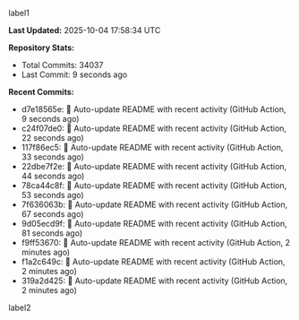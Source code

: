 
label1 
<!-- ACTIVITY_START -->
**Last Updated:** 2025-10-04 17:58:34 UTC

**Repository Stats:**
- Total Commits: 34037
- Last Commit: 9 seconds ago

**Recent Commits:**
- d7e18565e: 🤖 Auto-update README with recent activity (GitHub Action, 9 seconds ago)
- c24f07de0: 🤖 Auto-update README with recent activity (GitHub Action, 22 seconds ago)
- 117f86ec5: 🤖 Auto-update README with recent activity (GitHub Action, 33 seconds ago)
- 22dbe7f2e: 🤖 Auto-update README with recent activity (GitHub Action, 44 seconds ago)
- 78ca44c8f: 🤖 Auto-update README with recent activity (GitHub Action, 53 seconds ago)
- 7f636063b: 🤖 Auto-update README with recent activity (GitHub Action, 67 seconds ago)
- 9d05ecd9f: 🤖 Auto-update README with recent activity (GitHub Action, 81 seconds ago)
- f9ff53670: 🤖 Auto-update README with recent activity (GitHub Action, 2 minutes ago)
- f1a2c649c: 🤖 Auto-update README with recent activity (GitHub Action, 2 minutes ago)
- 319a2d425: 🤖 Auto-update README with recent activity (GitHub Action, 2 minutes ago)
<!-- ACTIVITY_END -->

label2
